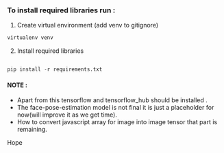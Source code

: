 ### To install required libraries run :

1. Create virtual environment (add venv to gitignore)

```py
virtualenv venv
```

2. Install required libraries

```py

pip install -r requirements.txt
```

#### NOTE :

- Apart from this tensorflow and tensorflow_hub should be installed .
- The face-pose-estimation model is not final it is just a placeholder for now(will improve it as we get time).
- How to convert javascript array for image into image tensor that part is remaining.

Hope
